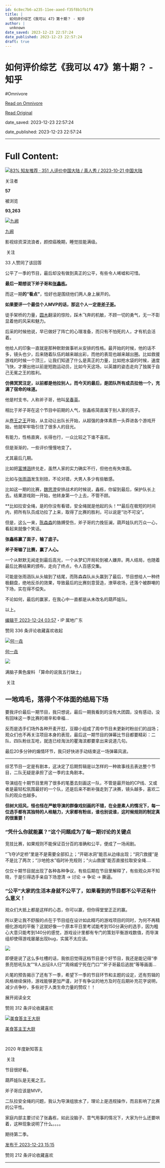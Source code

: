 ```yaml
---
id: 6c8ec7b6-a235-11ee-aaed-f35f8b1fb1f9
title: |
  如何评价综艺《我可以 47》第十期？ - 知乎
author: |
  unknown
date_saved: 2023-12-23 22:57:24
date_published: 2023-12-23 22:57:24
draft: true
---
```


# 如何评价综艺《我可以 47》第十期？ - 知乎
#Omnivore

[Read on Omnivore](https://omnivore.app/me/47-18c9aea1cd6)

[Read Original](https://www.zhihu.com/question/636311983/answer/3336354494)

date_saved: 2023-12-23 22:57:24

date_published: 2023-12-23 22:57:24

--- 

# Full Content: 

[![](https://proxy-prod.omnivore-image-cache.app/0x0,sopnTUSLYlWFqwaWq7O140kKx4P1gAirYu3lqzttGHjY/https://picx.zhimg.com/v2-1b04b7dbe404451066d4fd29afc04f5d_qhd.jpg?source=57bbeac9)83% 知友推荐 · 351 人评价中国大陆 / 真人秀 / 2023-10-21 中国大陆​​](https://www.zhihu.com/topic/27491178)

关注者

**57**

被浏览

**93,263**

[![九阙](https://proxy-prod.omnivore-image-cache.app/0x0,sDsyb9aBmExU5bvhdoOgBa1t8LlIJJ5nfT9SZXsSbxJE/https://pic1.zhimg.com/v2-49c6077e19310ec49667442d5b413907_l.jpg?source=2c26e567)](https://www.zhihu.com/people/jiu-que-64-53)

[九阙](https://www.zhihu.com/people/jiu-que-64-53)

影视综资深流浪者，颜控癌晚期，睡觉技能满级。

​ 关注

33 人赞同了该回答

公平了一季的节目，最后却没有做到真正的公平，有些令人唏嘘和可惜。

**最后一期想说下斧子哥和[张鑫栋](https://www.zhihu.com/search?q=%E5%BC%A0%E9%91%AB%E6%A0%8B&search%5Fsource=Entity&hybrid%5Fsearch%5Fsource=Entity&hybrid%5Fsearch%5Fextra=%7B%22sourceType%22%3A%22answer%22%2C%22sourceId%22%3A3336354494%7D)。**

而这一期**的“看点”**，恰好也是围绕他们两人身上展开的。

**如果要评一个最佳个人MVP的话，那这个人一定是[斧子哥](https://www.zhihu.com/search?q=%E6%96%A7%E5%AD%90%E5%93%A5&search%5Fsource=Entity&hybrid%5Fsearch%5Fsource=Entity&hybrid%5Fsearch%5Fextra=%7B%22sourceType%22%3A%22answer%22%2C%22sourceId%22%3A3336354494%7D)。**

徒手架桥的力量，[圆木](https://www.zhihu.com/search?q=%E5%9C%86%E6%9C%A8&search%5Fsource=Entity&hybrid%5Fsearch%5Fsource=Entity&hybrid%5Fsearch%5Fextra=%7B%22sourceType%22%3A%22answer%22%2C%22sourceId%22%3A3336354494%7D)翻滚的惊险，踩木飞奔的机敏，不顾一切的勇气，无一不彰显着他的风采和魅力。

后采的时候他说，早已做好了阵亡的心理准备，而只有不怕死的人，才有机会活着。

他给人的印象一直就是那种默默做事听从安排的性格。最开始的时候，他的话不多，镜头也少，后来随着队伍的越来越出彩，而他的表现也越来越出圈。比如救援游戏的时候一个顶三，让我们知道了什么是真正的力量，比如抢水袋的时候，速度飞快，才爆出他以前是短跑运动员，比如今天这场，以英雄的姿态走向了独属于自己无冕之王的胜利。

**仿佛冥冥注定，以前都是他拉别人，而今天的最后，是团队所有成员拉他一个，充满了宿命的味道。**

他是村支书，人称斧子哥，他叫[吴春英](https://www.zhihu.com/search?q=%E5%90%B4%E6%98%A5%E8%8B%B1&search%5Fsource=Entity&hybrid%5Fsearch%5Fsource=Entity&hybrid%5Fsearch%5Fextra=%7B%22sourceType%22%3A%22answer%22%2C%22sourceId%22%3A3336354494%7D)。

相比于斧子哥在这个节目中前期的人气，张鑫栋简直属于别人家的孩子。

从[卷王之王](https://www.zhihu.com/search?q=%E5%8D%B7%E7%8E%8B%E4%B9%8B%E7%8E%8B&search%5Fsource=Entity&hybrid%5Fsearch%5Fsource=Entity&hybrid%5Fsearch%5Fextra=%7B%22sourceType%22%3A%22answer%22%2C%22sourceId%22%3A3336354494%7D)开始，从主动让出队长开始，从超强的身体素质一头莽进各个游戏开始，他就牢牢吸引住了很多人的目光。

有能力，性格直爽，长得也行，一众比较之下谁不喜欢。

但是渐渐的，一些评价慢慢地变了。

尤其最后几期。

比如把[富博涵](https://www.zhihu.com/search?q=%E5%AF%8C%E5%8D%9A%E6%B6%B5&search%5Fsource=Entity&hybrid%5Fsearch%5Fsource=Entity&hybrid%5Fsearch%5Fextra=%7B%22sourceType%22%3A%22answer%22%2C%22sourceId%22%3A3336354494%7D)挤兑走，虽然人家的实力确实不行，但他也有失体面。

比如与[张雨涵](https://www.zhihu.com/search?q=%E5%BC%A0%E9%9B%A8%E6%B6%B5&search%5Fsource=Entity&hybrid%5Fsearch%5Fsource=Entity&hybrid%5Fsearch%5Fextra=%7B%22sourceType%22%3A%22answer%22%2C%22sourceId%22%3A3336354494%7D)发生别扭，不论对错，大男人多少有些敏感。

比如这一期的比赛，[魏思澄](https://www.zhihu.com/search?q=%E9%AD%8F%E6%80%9D%E6%BE%84&search%5Fsource=Entity&hybrid%5Fsearch%5Fsource=Entity&hybrid%5Fsearch%5Fextra=%7B%22sourceType%22%3A%22answer%22%2C%22sourceId%22%3A3336354494%7D)安排战术的时候说，鑫栋，你留到最后，保护队长上去。结果游戏刚一开始，他转身第一个上去，不管不顾。

**比如拉安全绳，是的你没有看错，安全绳就是他起的头！**最后在极短的时间内，把所有队员成功拉了上来，取得了比赛的胜利，可以说是“功不可没”。

但是，这么一来，[陈森森](https://www.zhihu.com/search?q=%E9%99%88%E6%A3%AE%E6%A3%AE&search%5Fsource=Entity&hybrid%5Fsearch%5Fsource=Entity&hybrid%5Fsearch%5Fextra=%7B%22sourceType%22%3A%22answer%22%2C%22sourceId%22%3A3336354494%7D)的胳膊受伤，斧子哥的力挽狂澜，葫芦娃队的万众一心，看起来就像个笑话。

**张鑫栋赢了面子，输了底子。**

**斧子哥输了比赛，赢了人心。**

一个从默默无闻走到最后高光，一个从梦幻开局轮到被人嫌弃。两人结局，也随着最后比赛结果的颁布，走向了终点，令人百感交集。

可能是张雨涵队从头输到了结尾，而陈森森队从头赢到了最后，节目想给人一种终极翻盘，绝地反杀的效果，导致最后的比赛刻意营造，潦草收场，还落个被群嘲的下场，实在得不偿失。

不论如何，最后的赢家，在我心中一直都是从未改名的葫芦娃队。

以上。

[编辑于 2023-12-24 03:57](https://www.zhihu.com/question/636311983/answer/3336354494)・IP 属地广东

​赞同 33​​6 条评论​收藏​喜欢收起​

[![何一垚](https://proxy-prod.omnivore-image-cache.app/0x0,sxhHclrZZaNw90hn1XZcs_2m5NckPT3NWKdOjd3xA4_k/https://picx.zhimg.com/v2-705b3146242cb714da52bb8e0ba31660_l.jpg?source=1def8aca)](https://www.zhihu.com/people/wang-xiao-guang-78-18)

[何一垚](https://www.zhihu.com/people/wang-xiao-guang-78-18)

​![](https://proxy-prod.omnivore-image-cache.app/0x0,sEQaOWrSM4sYxMszrQ6lhsM51WgM5AvlqxCkeG6GJZz4/https://pic1.zhimg.com/v2-4812630bc27d642f7cafcd6cdeca3d7a.jpg?source=88ceefae)

满脑子黄色废料 「算命的说我五行缺土」

​ 关注

## 一地鸡毛，落得个不体面的结局下场

要我评价最后一期节目，我只想说，最后一期我看到的没有大团圆，没有感动，没有回味这一季比赛的艰辛和幸福...

反而是选手们场外各种开麦开怼，豆瓣小组成了周中节目未更新时粉丝们的战场；观众们也不再关注项目本身的表现，最后这一期节目的弹幕比节目都要精彩：二队、四队粉丝互呛，就连已经淘汰的瞿海滨都要拿出来说道几句。

最后20多分钟的煽情环节，我只好快进手动结束这一场弹幕风波。

---

综艺节目一定是有剧本，这决定了后期剪辑是以怎样的一种故事线去表达整个节目，二队无疑是承担了这一季的主角剧本。

导演组在十期节目里用了很多的笔墨去刻画这一队，不管是最开始的CP线、又或者是最轻松氛围最好的一个队，还是后来不断补强走到了决赛，镜头越多，喜欢二队的观众也越多。

**但树大招风，怪也怪在严敏导演的群像戏刻画的不错，在全是素人的情况下，每一位选手都有其独特的人格魅力，大家都有粉丝，谁也别说谁，这时候规则的制定真的很重要！**

### “凭什么你就能赢？”这个问题成为了每一期讨论的关键点

竞技比赛，如果规则不能保证百分百的准确和公平，便成了一场闹剧。

“飞夺泸定桥”里是不是需要全部扣上；“开砸冰洞”能否从边缘出现；“洞穴救援”是不是比了两次；“沙地抢水”临时补充规则；“火山救援”能否直接拉取安全绳....

仅仅十期节目就出现了各种各种争议，有些后期在节目里解释了，有些观众并不知晓，于是引得选手亲自下场澄清 → 讨论 → 争论 → 撕逼。

### “公平”大家的生活本身就不公平了，如果看到的节目都不公平还有什么意义！

观众们大抵上都是这样的心态，你可以赢，但你得堂堂正正的赢。

所以更让我不舒服的点在于节目组在设计如此精巧的游戏项目的同时，为何不再精细化游戏的平衡？这就好像一个原本平日里考试能考到150分满分的选手，因为粗心大意只能考到140分的感觉，游戏设计里都有专门的策划平衡游戏数值，而导演组却使得游戏屡屡出现bug，实属不太应该。

![](https://proxy-prod.omnivore-image-cache.app/574x0,s0yJu0hCUZJ1NBGJMCC68Eh_rPksHvbpV2MZQegOdwZk/https://picx.zhimg.com/50/v2-b9688dd7d2954a99478e0760c9d0287d_720w.jpg?source=1def8aca)

即便是说了这么多吐槽的话，我依旧觉得这档节目是个好节目，我还是能记得“李景亮怒吼队友”“8人出征8人归”“周绵威宁死在门口”“斧子哥最后逃脱”等等画面...

片尾的预告揭示了还有下一季，希望下一季的节目环节和主题的设定，还有剪辑的风格继续保持，游戏能够更加严谨，对于有争议的地方及时在后期补充花字说明，减少点争吵，多些对于人类生命力量的赞叹！！

展开阅读全文​

​赞同 31​​2 条评论​收藏​喜欢

[![美食答主王大厨](https://proxy-prod.omnivore-image-cache.app/0x0,sH8VOu_4Fa9fMiihOzQ4x8Q4IL51fb64i9Msqh1UtF_s/https://pic1.zhimg.com/v2-39830c8f9f7effb41c9e34ed3c91445d_l.jpg?source=1def8aca)](https://www.zhihu.com/people/wang-hao-54-71)

[美食答主王大厨](https://www.zhihu.com/people/wang-hao-54-71)

[​](https://www.zhihu.com/question/510340037)​

2020 年度新知答主

​ 关注

节目很好看。

葫芦娃队是无冕之王。

斧子哥应该是MVP。

二队拉安全绳的问题，我认为导演组放水了，理论上是违规操作，而且影响了比赛的公平性。

家庭内部主要讨论了张鑫栋，如此没脑子、意气用事的情况下，大家为什么还要哄着，这种现象说明了什么。。。。

期待第二季。

[发布于 2023-12-23 15:15](https://www.zhihu.com/question/636311983/answer/3336278638)

​赞同 21​​2 条评论​收藏​喜欢

---

